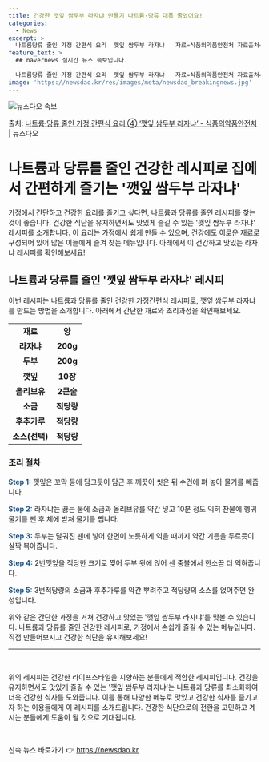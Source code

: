 ```yaml
---
title: 건강한 깻잎 쌈두부 라자냐 만들기 나트륨·당류 대폭 줄였어요!
categories:
  - News
excerpt: >
  나트륨당류 줄인 가정 간편식 요리  깻잎 쌈두부 라자냐   자료=식품의약품안전처 자료출처=정책브리핑 www.…
feature_text: >
  ## navernews 실시간 뉴스 속보입니다.

  나트륨당류 줄인 가정 간편식 요리  깻잎 쌈두부 라자냐   자료=식품의약품안전처 자료출처=정책브리핑 www.…
image: 'https://newsdao.kr/res/images/meta/newsdao_breakingnews.jpg'
---
```


![뉴스다오 속보](https://newsdao.kr/res/images/meta/newsdao_breakingnews.jpg)

<p>출처: <a href="https://newsdao.kr/3968" rel="dofollow">나트륨·당류 줄인 가정 간편식 요리 ④ ‘깻잎 쌈두부 라자냐’ - 식품의약품안전처</a> | 뉴스다오</p>

<h1>나트륨과 당류를 줄인 건강한 레시피로 집에서 간편하게 즐기는 '깻잎 쌈두부 라자냐'</h1>

<p data-ke-size="size16">가정에서 간단하고 건강한 요리를 즐기고 싶다면, 나트륨과 당류를 줄인 레시피를 찾는 것이 좋습니다. 건강한 식단을 유지하면서도 맛있게 즐길 수 있는 '깻잎 쌈두부 라자냐' 레시피를 소개합니다. 이 요리는 가정에서 쉽게 만들 수 있으며, 건강에도 이로운 재료로 구성되어 있어 많은 이들에게 즐겨 찾는 메뉴입니다. 아래에서 이 건강하고 맛있는 라자냐 레시피를 확인해보세요!</p>

<h2 data-ke-size="size26">나트륨과 당류를 줄인 '깻잎 쌈두부 라자냐' 레시피</h2>

<p data-ke-size="size16">이번 레시피는 나트륨과 당류를 줄인 건강한 가정간편식 레시피로, 깻잎 쌈두부 라자냐를 만드는 방법을 소개합니다. 아래에서 간단한 재료와 조리과정을 확인해보세요.</p>

<table>
  <tr>
    <td style="text-align: center; height: 17px;"><b>재료</b></td>
    <td style="text-align: center; height: 17px;"><b>양</b></td>
  </tr>
  <tr>
    <td style="text-align: center; height: 17px;"><b>라자냐</b></td>
    <td style="text-align: center; height: 17px;"><b>200g</b></td>
  </tr>
  <tr>
    <td style="text-align: center; height: 17px;"><b>두부</b></td>
    <td style="text-align: center; height: 17px;"><b>200g</b></td>
  </tr>
  <tr>
    <td style="text-align: center; height: 17px;"><b>깻잎</b></td>
    <td style="text-align: center; height: 17px;"><b>10장</b></td>
  </tr>
  <tr>
    <td style="text-align: center; height: 17px;"><b>올리브유</b></td>
    <td style="text-align: center; height: 17px;"><b>2큰술</b></td>
  </tr>
  <tr>
    <td style="text-align: center; height: 17px;"><b>소금</b></td>
    <td style="text-align: center; height: 17px;"><b>적당량</b></td>
  </tr>
  <tr>
    <td style="text-align: center; height: 17px;"><b>후추가루</b></td>
    <td style="text-align: center; height: 17px;"><b>적당량</b></td>
  </tr>
  <tr>
    <td style="text-align: center; height: 17px;"><b>소스(선택)</b></td>
    <td style="text-align: center; height: 17px;"><b>적당량</b></td>
  </tr>
</table>

<h3 data-ke-size="size24">조리 절차</h3>

<p data-ke-size="size16"><b><span style="color: #1a5490;">Step 1:</span></b> 깻잎은 꼬막 등에 담그듯이 담근 후 깨끗이 씻은 뒤 수건에 펴 놓아 물기를 빼줍니다.</p>

<p data-ke-size="size16"><b><span style="color: #1a5490;">Step 2:</span></b> 라자냐는 끓는 물에 소금과 올리브유를 약간 넣고 10분 정도 익혀 찬물에 헹궈 물기를 뺀 후 체에 받쳐 물기를 뺍니다.</p>

<p data-ke-size="size16"><b><span style="color: #1a5490;">Step 3:</span></b> 두부는 달궈진 팬에 넣어 한면이 노릇하게 익을 때까지 약간 기름을 두르듯이 살짝 볶아줍니다.</p>

<p data-ke-size="size16"><b><span style="color: #1a5490;">Step 4:</span></b> 2번깻잎을 적당한 크기로 찢어 두부 윗에 얹어 센 중불에서 한소끔 더 익혀줍니다.</p>

<p data-ke-size="size16"><b><span style="color: #1a5490;">Step 5:</span></b> 3번적당량의 소금과 후추가루를 약간 뿌려주고 적당량의 소스를 얹어주면 완성입니다.</p>

<p data-ke-size="size16">위와 같은 간단한 과정을 거쳐 건강하고 맛있는 '깻잎 쌈두부 라자냐'를 맛볼 수 있습니다. 나트륨과 당류를 줄인 건강한 레시피로, 가정에서 손쉽게 즐길 수 있는 메뉴입니다. 직접 만들어보시고 건강한 식단을 유지해보세요!</p>

<hr>
<p data-ke-size="size16">&nbsp;</p>

<p data-ke-size="size16">위의 레시피는 건강한 라이프스타일을 지향하는 분들에게 적합한 레시피입니다. 건강을 유지하면서도 맛있게 즐길 수 있는 '깻잎 쌈두부 라자냐'는 나트륨과 당류를 최소화하여 더욱 건강한 식사를 도와줍니다. 이를 통해 다양한 메뉴로 맛있고 건강한 식사를 즐기고자 하는 이용들에게 이 레시피를 소개드립니다. 건강한 식단으로의 전환을 고민하고 계시는 분들에게 도움이 될 것으로 기대됩니다.</p>

<p data-ke-size="size16">&nbsp;</p> 

신속 뉴스 바로가기 👉 <a href="https://newsdao.kr" rel="dofollow">https://newsdao.kr</a>



